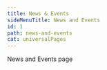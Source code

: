 ```yaml
---
title: News & Events
sideMenuTitle: News and Events
id: 1
path: news-and-events
cat: universalPages
---
```

News and Events page